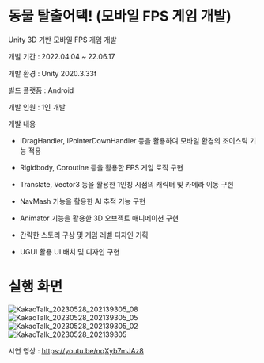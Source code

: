 # 동물 탈출어택! (모바일 FPS 게임 개발)

Unity 3D 기반 모바일 FPS 게임 개발

개발 기간 : 2022.04.04 ~ 22.06.17

개발 환경 : Unity 2020.3.33f

빌드 플랫폼 : Android

개발 인원 : 1인 개발

개발 내용

- IDragHandler, IPointerDownHandler 등을 활용하여 모바일 환경의 조이스틱 기능 적용

- Rigidbody, Coroutine 등을 활용한 FPS 게임 로직 구현

- Translate, Vector3 등을 활용한 1인칭 시점의 캐릭터 및 카메라 이동 구현

- NavMash 기능을 활용한 AI 추적 기능 구현

- Animator 기능을 활용한 3D 오브젝트 애니메이션 구현

- 간략한 스토리 구상 및 게임 레벨 디자인 기획

- UGUI 활용 UI 배치 및 디자인 구현

# 실행 화면

![KakaoTalk_20230528_202139305_08](https://github.com/jush4049/Animals_Escape_Attack/assets/96518656/36b8baa4-a497-403c-bed2-543ddc385bb9)
![KakaoTalk_20230528_202139305_05](https://github.com/jush4049/Animals_Escape_Attack/assets/96518656/f2d97fd8-b952-46ed-bfda-85f2dcc8ae96)
![KakaoTalk_20230528_202139305_02](https://github.com/jush4049/Animals_Escape_Attack/assets/96518656/bbd43806-7930-41c3-80cf-4c62f0d92447)
![KakaoTalk_20230528_202139305](https://github.com/jush4049/Animals_Escape_Attack/assets/96518656/18d18b64-0c82-4e31-858e-148deb9b421a)

시연 영상  : https://youtu.be/nqXyb7mJAz8
